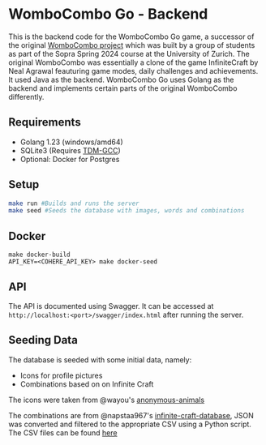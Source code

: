 # WomboCombo Go  - Backend
This is the backend code for the WomboCombo Go game, a successor of the original [WomboCombo project](https://github.com/sopra-fs24-group-41) which was built by a group of students as part of the Sopra Spring 2024 course at the University of Zurich. The original WomboCombo was essentially a clone of the game InfiniteCraft by Neal Agrawal feauturing game modes, daily challenges and achievements. It used Java as the backend. WomboCombo Go uses Golang as the backend and implements certain parts of the original WomboCombo differently.

## Requirements
- Golang 1.23 (windows/amd64)
- SQLite3 (Requires [TDM-GCC](https://jmeubank.github.io/tdm-gcc/))
- Optional: Docker for Postgres

## Setup
```sh
make run #Builds and runs the server
make seed #Seeds the database with images, words and combinations
```

## Docker
```
make docker-build
API_KEY=<COHERE_API_KEY> make docker-seed
```

## API
The API is documented using Swagger. It can be accessed at `http://localhost:<port>/swagger/index.html` after running the server.

## Seeding Data
The database is seeded with some initial data, namely:
* Icons for profile pictures
* Combinations based on on Infinite Craft

The icons were taken from @wayou's [anonymous-animals](https://github.com/wayou/anonymous-animals)

The combinations are from @napstaa967's [infinite-craft-database](https://github.com/napstaa967/infinite-craft-database/blob/main/items.json), JSON was converted and filtered to the appropriate CSV using a Python script. The CSV files can be found [here](https://drive.google.com/drive/folders/18pcu6pGdO9eN8S_FBiOg6PQXcBCe52YO?usp=drive_link)

